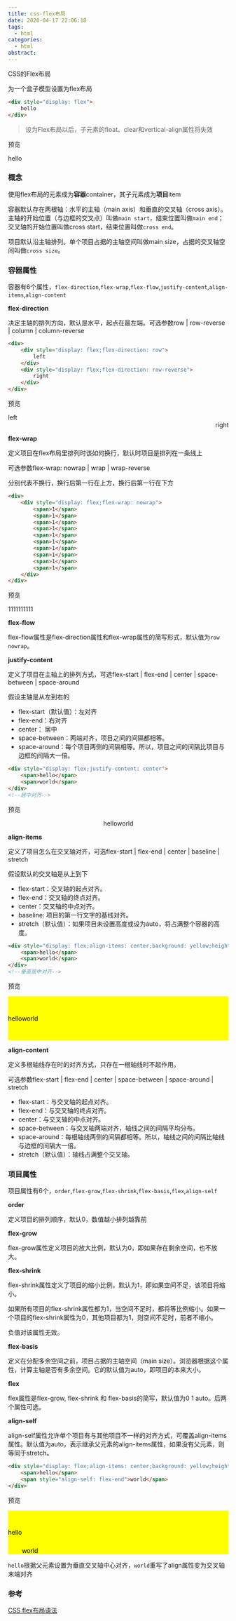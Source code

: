 ```yaml
---
title: css-flex布局
date: 2020-04-17 22:06:18
tags:
  - html
categories:
  - html
abstract:
---
```


CSS的Flex布局

<!--more-->

为一个盒子模型设置为flex布局

```html
<div style="display: flex">
    hello
</div>
```

>  设为Flex布局以后，子元素的float、clear和vertical-align属性将失效                                                                                                                                                                                                                                                                                                                                                                                                                                                                                                                                                                                                                                                                                                                                                                                                                                                                                                                                                                                                                                                                                                                                                                                                                                                                                                                                                                                                                                                                                                                                                                        

预览

<div style="display: flex">hello</div>

### 概念

使用flex布局的元素成为**容器**container，其子元素成为**项目**item

容器默认存在两根轴：水平的主轴（main axis）和垂直的交叉轴（cross axis）。主轴的开始位置（与边框的交叉点）叫做`main start`，结束位置叫做`main end`；交叉轴的开始位置叫做cross start，结束位置叫做`cross end`。

项目默认沿主轴排列。单个项目占据的主轴空间叫做main size，占据的交叉轴空间叫做`cross size`。

### 容器属性

容器有6个属性，`flex-direction`,`flex-wrap`,`flex-flow`,`justify-content`,`align-items`,`align-content`

**flex-direction**

决定主轴的排列方向，默认是水平，起点在最左端。可选参数row | row-reverse | column | column-reverse

```html
<div>
    <div style="display: flex;flex-direction: row">
        left
    </div>
    <div style="display: flex;flex-direction: row-reverse">
        right
    </div>
</div>
```

预览

<div>
    <div style="display: flex;flex-direction: row">
        left
    </div>
    <div style="display: flex;flex-direction: row-reverse">
        right
    </div>
</div>

**flex-wrap**

定义项目在flex布局里排列时该如何换行，默认时项目是排列在一条线上

可选参数flex-wrap: nowrap | wrap | wrap-reverse

分别代表不换行，换行后第一行在上方，换行后第一行在下方

```html
<div>
    <div style="display: flex;flex-wrap: nowrap">
        <span>1</span>
        <span>1</span>
        <span>1</span>
        <span>1</span>
        <span>1</span>
        <span>1</span>
        <span>1</span>
        <span>1</span>
        <span>1</span>
        <span>1</span>
    </div>
</div>
```

预览

<div>
    <div style="display: flex;flex-wrap: nowrap">
        <span>1</span>
        <span>1</span>
        <span>1</span>
        <span>1</span>
        <span>1</span>
        <span>1</span>
        <span>1</span>
        <span>1</span>
        <span>1</span>
        <span>1</span>
    </div>
</div>

**flex-flow**

flex-flow属性是flex-direction属性和flex-wrap属性的简写形式，默认值为`row nowrap`。

**justify-content**

定义了项目在主轴上的排列方式，可选flex-start | flex-end | center | space-between | space-around

假设主轴是从左到右的

- flex-start（默认值）：左对齐
- flex-end：右对齐
- center： 居中
- space-between：两端对齐，项目之间的间隔都相等。
- space-around：每个项目两侧的间隔相等。所以，项目之间的间隔比项目与边框的间隔大一倍。

```html
<div style="display: flex;justify-content: center">
    <span>hello</span>
    <span>world</span>
</div>
<!--居中对齐-->
```

预览

<div style="display: flex;justify-content: center">
    <span>hello</span>
    <span>world</span>
</div>

**align-items**

定义了项目怎么在交叉轴对齐，可选flex-start | flex-end | center | baseline | stretch

假设默认的交叉轴是从上到下

- flex-start：交叉轴的起点对齐。
- flex-end：交叉轴的终点对齐。
- center：交叉轴的中点对齐。
- baseline: 项目的第一行文字的基线对齐。
- stretch（默认值）：如果项目未设置高度或设为auto，将占满整个容器的高度。

```html
<div style="display: flex;align-items: center;background: yellow;height: 100px;color: black">
    <span>hello</span>
    <span>world</span>
</div>
<!--垂直居中对齐-->
```

预览

<div style="display: flex;align-items: center;background: yellow;height: 100px;color: black">
    <span>hello</span>
    <span>world</span>
</div>

**align-content**

定义多根轴线存在时的对齐方式，只存在一根轴线时不起作用。

可选参数flex-start | flex-end | center | space-between | space-around | stretch

- flex-start：与交叉轴的起点对齐。
- flex-end：与交叉轴的终点对齐。
- center：与交叉轴的中点对齐。
- space-between：与交叉轴两端对齐，轴线之间的间隔平均分布。
- space-around：每根轴线两侧的间隔都相等。所以，轴线之间的间隔比轴线与边框的间隔大一倍。
- stretch（默认值）：轴线占满整个交叉轴。



### 项目属性

项目属性有6个，`order`,`flex-grow`,`flex-shrink`,`flex-basis`,`flex`,`align-self`

**order**

定义项目的排列顺序，默认0，数值越小排列越靠前

**flex-grow**

flex-grow属性定义项目的放大比例，默认为0，即如果存在剩余空间，也不放大。

**flex-shrink**

flex-shrink属性定义了项目的缩小比例，默认为1，即如果空间不足，该项目将缩小。

如果所有项目的flex-shrink属性都为1，当空间不足时，都将等比例缩小。如果一个项目的flex-shrink属性为0，其他项目都为1，则空间不足时，前者不缩小。

负值对该属性无效。

**flex-basis**

定义在分配多余空间之前，项目占据的主轴空间（main size）。浏览器根据这个属性，计算主轴是否有多余空间。它的默认值为auto，即项目的本来大小。

**flex**

flex属性是flex-grow, flex-shrink 和 flex-basis的简写，默认值为0 1 auto。后两个属性可选。

**align-self**

align-self属性允许单个项目有与其他项目不一样的对齐方式，可覆盖align-items属性。默认值为auto，表示继承父元素的align-items属性，如果没有父元素，则等同于stretch。

```html
<div style="display: flex;align-items: center;background: yellow;height: 100px;color: black">
    <span>hello</span>
    <span style="align-self: flex-end">world</span>
</div>
```

预览

<div style="display: flex;align-items: center;background: yellow;height: 100px;color: black">
    <span>hello</span>
    <span style="align-self: flex-end">world</span>
</div>

`hello`根据父元素设置为垂直交叉轴中心对齐，`world`重写了align属性变为交叉轴末端对齐

### 参考

[CSS flex布局语法](https://www.runoob.com/w3cnote/flex-grammar.html)